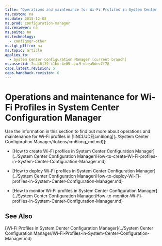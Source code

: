 ```yaml
---
title: "Operations and maintenance for Wi-Fi Profiles in System Center Configuration Manager"
ms.custom: na
ms.date: 2015-12-08
ms.prod: configuration-manager
ms.reviewer: na
ms.suite: na
ms.technology: 
  - configmgr-other
ms.tgt_pltfrm: na
ms.topic: article
applies_to: 
  - System Center Configuration Manager (current branch)
ms.assetid: 7ca46f39-c1bd-4e05-aac9-cbea5dec7f78
caps.latest.revision: 5
caps.handback.revision: 0
---
```

# Operations and maintenance for Wi-Fi Profiles in System Center Configuration Manager
Use the information in this section to find out more about operations and maintenance for Wi-Fi profiles in [!INCLUDE[cm6long](../System Center Configuration Manager/itokens/cm6long_md.md)]:  
  
-   [How to create Wi-Fi profiles in System Center Configuration Manager](../System Center Configuration Manager/How-to-create-Wi-Fi-profiles-in-System-Center-Configuration-Manager.md)  
  
-   [How to deploy Wi-Fi profiles in System Center Configuration Manager](../System Center Configuration Manager/How-to-deploy-Wi-Fi-profiles-in-System-Center-Configuration-Manager.md)  
  
-   [How to monitor Wi-Fi profiles in System Center Configuration Manager](../System Center Configuration Manager/How-to-monitor-Wi-Fi-profiles-in-System-Center-Configuration-Manager.md)  
  
## See Also  
 [Wi-Fi Profiles in System Center Configuration Manager](../System Center Configuration Manager/Wi-Fi-Profiles-in-System-Center-Configuration-Manager.md)